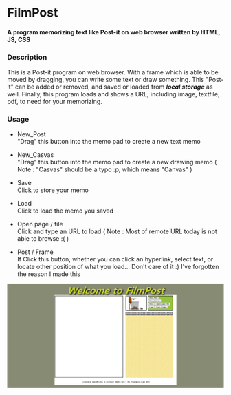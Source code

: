 # FilmPost
#### A program memorizing text like Post-it on web browser written by HTML, JS, CSS

### Description
This is a Post-it program on web browser. With a frame which is able to be moved by dragging, you can write some text or draw something. This "Post-it" can be added or removed, and saved or loaded from _**local storage**_ as well. Finally, this program loads and shows a URL, including image, textfile, pdf, to need for your memorizing.

### Usage
* New_Post  
"Drag" this button into the memo pad to create a new text memo

* New_Casvas  
"Drag" this button into the memo pad to create a new drawing memo
( Note : "Casvas" should be a typo :p, which means "Canvas" )

* Save  
Click to store your memo

* Load  
Click to load the memo you saved

* Open page / file  
Click and type an URL to load
( Note : Most of remote URL today is not able to browse :( )

* Post / Frame  
If Click this button, whether you can click an hyperlink, select text, or locate other position of what you load...
Don't care of it :) I've forgotten the reason I made this


![Main](./main.png)
